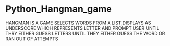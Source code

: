# Python_Hangman_game
HANGMAN IS A GAME SELECTS WORDS FROM A LIST,DISPLAYS AS UNDERSCORE WHICH REPRESENTS LETTER AND PROMPT  USER UNTIL THRY EITHER GUESS LETTERS UNTIL THEY EITHER GUESS THE WORD OR RAN OUT OF ATTEMPTS
